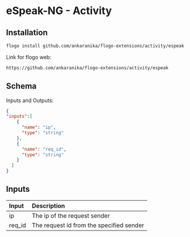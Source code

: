 
# eSpeak-NG - Activity

## Installation

```bash
flogo install github.com/ankaranika/flogo-extensions/activity/espeak
```
Link for flogo web:
```bash
https://github.com/ankaranika/flogo-extensions/activity/espeak
```

## Schema
Inputs and Outputs:

```json
{
"inputs":[
    {
      "name": "ip",
      "type": "string"
    },
    {
      "name": "req_id",
      "type": "string"
    }
  ]
}
```
## Inputs
| Input   | Description    |
|:----------|:---------------|
| ip | The ip of the request sender |
| req_id | The request id from the specified sender |
